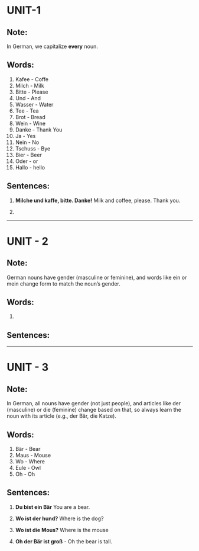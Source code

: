 # UNIT-1
## Note:
In German, we capitalize **every** noun.

## Words:
1. Kafee - Coffe
2. Milch - Milk
3. Bitte - Please
4. Und - And
5. Wasser - Water
6. Tee - Tea
7. Brot - Bread
8. Wein - Wine
9. Danke - Thank You
10. Ja - Yes
11. Nein - No
12. Tschuss - Bye
13. Bier - Beer
14. Oder - or
15. Hallo - hello

## Sentences:
1. **Milche und kaffe, bitte. Danke!**
Milk and coffee, please. Thank you.

2. 

___
# UNIT - 2
## Note:
German nouns have gender (masculine or feminine), and words like ein or mein change form to match the noun’s gender.

## Words:
1.

## Sentences:

___
# UNIT - 3
## Note:
In German, all nouns have gender (not just people), and articles like der (masculine) or die (feminine) change based on that, so always learn the noun with its article (e.g., der Bär, die Katze).

## Words:
1. Bär - Bear
2. Maus - Mouse
3. Wo - Where
4. Eule - Owl
5. Oh - Oh


## Sentences:
1. **Du bist ein Bär**
You are a bear. 

2. **Wo ist der hund?**
Where is the dog? 

3. **Wo ist die Mous?**
Where is the mouse

4. **Oh der Bär ist groß** - Oh the bear is tall.  